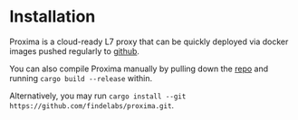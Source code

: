# Installation

Proxima is a cloud-ready L7 proxy that can be quickly deployed via docker images pushed regularly to [github](https://github.com/findelabs/proxima).

You can also compile Proxima manually by pulling down the [repo](https://github.com/findelabs/proxima) and running `cargo build --release` within.

Alternatively, you may run `cargo install --git https://github.com/findelabs/proxima.git`.
